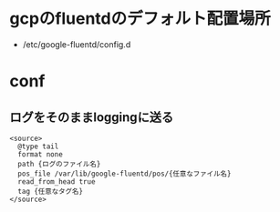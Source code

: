 # gcpのfluentdのデフォルト配置場所
- /etc/google-fluentd/config.d

# conf
## ログをそのままloggingに送る
```
<source>
  @type tail
  format none
  path {ログのファイル名}
  pos_file /var/lib/google-fluentd/pos/{任意なファイル名}
  read_from_head true
  tag {任意なタグ名}
</source>
```
